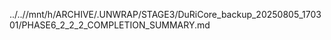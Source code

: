 ../..//mnt/h/ARCHIVE/.UNWRAP/STAGE3/DuRiCore_backup_20250805_170301/PHASE6_2_2_2_COMPLETION_SUMMARY.md